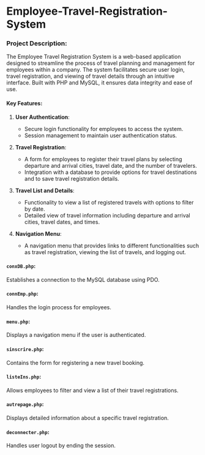 # Employee-Travel-Registration-System

### Project Description:
The Employee Travel Registration System is a web-based application designed to streamline the process of travel planning and management for employees within a company. The system facilitates secure user login, travel registration, and viewing of travel details through an intuitive interface. Built with PHP and MySQL, it ensures data integrity and ease of use.

#### Key Features:
1. **User Authentication**:
   - Secure login functionality for employees to access the system.
   - Session management to maintain user authentication status.

2. **Travel Registration**:
   - A form for employees to register their travel plans by selecting departure and arrival cities, travel date, and the number of travelers.
   - Integration with a database to provide options for travel destinations and to save travel registration details.

3. **Travel List and Details**:
   - Functionality to view a list of registered travels with options to filter by date.
   - Detailed view of travel information including departure and arrival cities, travel dates, and times.

4. **Navigation Menu**:
   - A navigation menu that provides links to different functionalities such as travel registration, viewing the list of travels, and logging out.

#### `conxDB.php`:
Establishes a connection to the MySQL database using PDO.

#### `connEmp.php`:
Handles the login process for employees.

#### `menu.php`:
Displays a navigation menu if the user is authenticated.

#### `sinscrire.php`:
Contains the form for registering a new travel booking.

#### `listeIns.php`:
Allows employees to filter and view a list of their travel registrations.

#### `autrepage.php`:
Displays detailed information about a specific travel registration.

#### `deconnecter.php`:
Handles user logout by ending the session.
